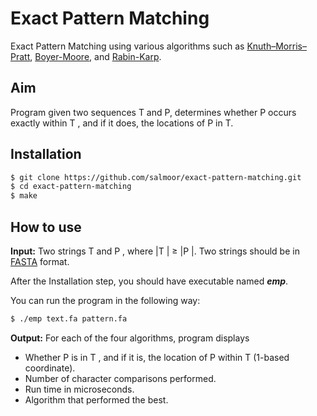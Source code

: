 # Exact Pattern Matching

Exact Pattern Matching using various algorithms such as [Knuth–Morris–Pratt](https://en.wikipedia.org/wiki/Knuth%E2%80%93Morris%E2%80%93Pratt_algorithm), [Boyer-Moore](https://en.wikipedia.org/wiki/Boyer%E2%80%93Moore_string-search_algorithm), and [Rabin-Karp](https://en.wikipedia.org/wiki/Rabin%E2%80%93Karp_algorithm).

## Aim

Program given two sequences T and P, determines whether P occurs exactly
within T , and if it does, the locations of P in T.

## Installation

```bash
$ git clone https://github.com/salmoor/exact-pattern-matching.git
$ cd exact-pattern-matching
$ make
```

## How to use

**Input:** Two strings T and P , where |T | ≥ |P |. Two strings should be in
[FASTA](https://en.wikipedia.org/wiki/FASTA_format) format.

After the Installation step, you should have executable named ***emp***.

You can run the program in the following way:

```bash
$ ./emp text.fa pattern.fa
```

**Output:** For each of the four algorithms, program displays

- Whether P is in T , and if it is, the location of P within T (1-based coordinate).
- Number of character comparisons performed.
- Run time in microseconds.
- Algorithm that performed the best.
